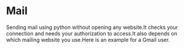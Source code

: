 # Mail
Sending mail using python without opening any website.It checks your connection and needs your authorization to access.It also depends on which mailing website you use.Here is an example for a Gmail user.
